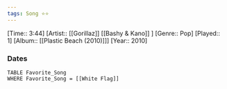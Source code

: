 ```yaml
---
tags: Song ⭐⭐ 
---
```

[Time:: 3:44]
[Artist:: [[Gorillaz]] [[Bashy & Kano]] ]
[Genre:: Pop]
[Played:: 1]
[Album:: [[Plastic Beach (2010)]]]
[Year:: 2010]
### Dates
````dataview
TABLE Favorite_Song
WHERE Favorite_Song = [[White Flag]]
````